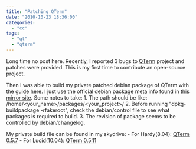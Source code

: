 ```yaml
---
title: "Patching QTerm"
date: "2010-10-23 18:36:00"
categories: 
  - "cc"
tags: 
  - "qt"
  - "qterm"
---
```


Long time no post here. Recently, I reported 3 bugs to [QTerm](http://qterm.sourceforge.net/wiki/index.php/Main_Page) project and patches were provided. This is my first time to contribute an open-source project.

Then I was able to build my private patched debian package of QTerm with the guide [here](http://ubuntuforums.org/showthread.php?t=51003). I just use the official debian package meta info found in [this mirror site](http://mirror.lupaworld.com/ubuntu/pool/universe/q/qterm/). Some notes to take: 1. The path should be like: /home/<your_name>/packages/<your_project>/ 2. Before running "dpkg-buildpackage -rfakeroot", check the debian/control file to see what packages is required to build. 3. The revision of package seems to be controlled by debian/changelog.

My private build file can be found in my skydrive: - For Hardy(8.04): [QTerm 0.5.7](http://cid-481cbe104492a3af.office.live.com/self.aspx/share/dev/QAnsiEditor/qterm%5E_0.5.7-2%5E_i386.deb) - For Lucid(10.04): [QTerm 0.5.11](http://cid-481cbe104492a3af.office.live.com/self.aspx/share/dev/QAnsiEditor/qterm%5E_0.5.11-2%5E_i386.deb)
